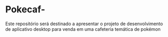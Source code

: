# Pokecaf-
Este repositório será destinado a apresentar o projeto de desenvolvimento de aplicativo desktop para venda em uma cafeteria temática de pokémon
